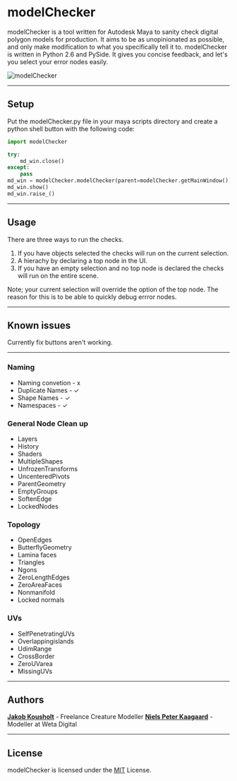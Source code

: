 # modelChecker

modelChecker is a tool written for Autodesk Maya to sanity check digital polygon models for production. It aims to be as unopinionated as possible, and only make modification to what you specifically tell it to. modelChecker is written in Python 2.6 and PySide. It gives you concise feedback, and let's you select your error nodes easily.

![modelChecker](https://i.imgur.com/1PQr1S5.jpg)

---
## Setup

Put the modelChecker.py file in your maya scripts directory and create a python shell button with the following code:

```python
import modelChecker

try:
    md_win.close()
except:
    pass
md_win = modelChecker.modelChecker(parent=modelChecker.getMainWindow())
md_win.show()
md_win.raise_()
```

---

## Usage

There are three ways to run the checks.

1) If you have objects selected the checks will run on the current selection.
2) A hierachy by declaring a top node in the UI.
3) If you have an empty selection and no top node is declared the checks will run on the entire scene.

Note; your current selection will override the option of the top node. The reason for this is to be able to quickly debug errror nodes.

---

## Known issues

Currently fix buttons aren't working.

---

### Naming

* Naming convetion - x
* Duplicate Names - ✓
* Shape Names - ✓
* Namespaces - ✓

### General Node Clean up

* Layers
* History
* Shaders
* MultipleShapes
* UnfrozenTransforms
* UncenteredPivots
* ParentGeometry
* EmptyGroups
* SoftenEdge
* LockedNodes

### Topology

* OpenEdges
* ButterflyGeometry
* Lamina faces
* Triangles
* Ngons
* ZeroLengthEdges
* ZeroAreaFaces
* Nonmanifold
* Locked normals

### UVs

* SelfPenetratingUVs
* Overlappingislands
* UdimRange
* CrossBorder
* ZeroUVarea
* MissingUVs

---
## Authors

[**Jakob Kousholt**](https://www.linkedin.com/in/jakejk/) - Freelance Creature Modeller
[**Niels Peter Kaagaard**](https://www.linkedin.com/in/niels-peter-kaagaard-146b8a13) - Modeller at Weta Digital

---

## License

modelChecker is licensed under the [MIT](https://rem.mit-license.org/) License.